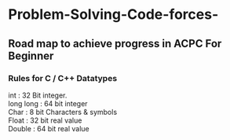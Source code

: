 # Problem-Solving-Code-forces-
## Road map to achieve progress in ACPC For Beginner 
### Rules for C / C++ Datatypes 
int : 32 Bit integer. <br>
long long : 64 bit integer<br>
Char : 8 bit Characters & symbols<br>
Float : 32 bit real value<br>
Double : 64 bit real value<br>
